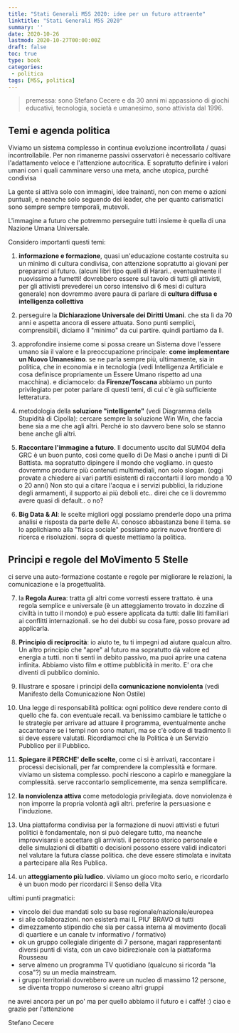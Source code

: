 ```yaml
---
title: "Stati Generali M5S 2020: idee per un futuro attraente"
linktitle: "Stati Generali M5S 2020"
summary: ''
date: 2020-10-26
lastmod: 2020-10-27T00:00:00Z
draft: false
toc: true
type: book
categories:
 - politica
tags: [M5S, politica]
---
```

> premessa: sono Stefano Cecere e da 30 anni mi appassiono di giochi educativi, tecnologia, società e umanesimo, sono attivista dal 1996.

## Temi e agenda politica

Viviamo un sistema complesso in continua evoluzione incontrollata / quasi incontrollabile.
Per non rimanerne passivi osservatori è necessario coltivare l'adattamento veloce e l'attenzione autocritica. E sopratutto definire i valori umani con i quali camminare verso una meta, anche utopica, purché condivisa

La gente si attiva solo con immagini, idee trainanti, non con meme o azioni puntuali, e neanche solo seguendo dei leader, che per quanto carismatici sono sempre sempre temporali, mutevoli.

L'immagine a futuro che potremmo perseguire tutti insieme è quella di una Nazione Umana Universale.

Considero importanti questi temi:
1) **informazione e formazione**, quasi un'educazione costante costruita su un minimo di cultura condivisa, con attenzione sopratutto ai giovani per prepararci al futuro.
(alcuni libri tipo quelli di Harari.. eventualmente il nuovissimo a fumetti! dovrebbero essere sul tavolo di tutti gli attivisti, per gli attivisti prevederei un corso intensivo di 6 mesi di cultura generale)
non dovremmo avere paura di parlare di **cultura diffusa e intelligenza collettiva**

2) perseguire la **Dichiarazione Universale dei Diritti Umani**. che sta lì da 70 anni e aspetta ancora di essere attuata. Sono punti semplici, comprensibili, diciamo il "minimo" da cui partire. quindi partiamo da lì.

3) approfondire insieme come si possa creare un Sistema dove l'essere umano sia il valore e la preoccupazione principale: **come implementare un Nuovo Umanesimo**.
se ne parla sempre più, ultimamente, sia in politica, che in economia e in tecnologia (vedi Intelligenza Artificiale e cosa definisce propriamente un Essere Umano rispetto ad una macchina). e diciamocelo: da **Firenze/Toscana** abbiamo un punto privilegiato per poter parlare di questi temi, di cui c'è già sufficiente letteratura.

4) metodologia della **soluzione "intelligente"** (vedi Diagramma della Stupidità di Cipolla): cercare sempre la soluzione Win Win, che faccia bene sia a me che agli altri. Perché io sto davvero bene solo se stanno bene anche gli altri.

5) **Raccontare l'immagine a futuro**. Il documento uscito dal SUM04 della GRC è un buon punto, così come quello di De Masi o anche i punti di Di Battista. ma sopratutto dipingere il mondo che vogliamo. in questo dovremmo produrre più contenuti multimediali, non solo slogan. (oggi provate a chiedere ai vari partiti esistenti di raccontarti il loro mondo a 10 o 20 anni)
Non sto qui a citare l'acqua e i servizi pubblici, la riduzione degli armamenti, il supporto ai più deboli etc.. direi che ce li dovremmo avere quasi di default.. o no?

6) **Big Data & AI**: le scelte migliori oggi possiamo prenderle dopo una prima analisi e risposta da parte delle AI. conosco abbastanza bene il tema. se lo applichiamo alla "fisica sociale" possiamo aprire nuove frontiere di ricerca e risoluzioni. sopra di queste mettiamo la politica.

## Principi e regole del MoVimento 5 Stelle

ci serve una auto-formazione costante e regole per migliorare le relazioni, la comunicazione e la progettualità.

7) la **Regola Aurea**: tratta gli altri come vorresti essere trattato. è una regola semplice e universale (è un atteggiamento trovato in dozzine di civiltà in tutto il mondo) e può essere applicata da tutti: dalle liti familiari ai conflitti internazionali. se ho dei dubbi su cosa fare, posso provare ad applicarla.

8) **Principio di reciprocità**: io aiuto te, tu ti impegni ad aiutare qualcun altro.  
Un altro principio che "apre" al futuro ma sopratutto dà valore ed energia a tutti.
non ti senti in debito passivo, ma puoi aprire una catena infinita. Abbiamo visto film e ottime pubblicità in merito. E' ora che diventi di pubblico dominio.

9) Illustrare e sposare i principi della **comunicazione nonviolenta** (vedi Manifesto della Comunicazione Non Ostile)

10) Una legge di responsabilità politica: ogni politico deve rendere conto di quello che fa. con eventuale recall. va benissimo cambiare le tattiche o le strategie per arrivare ad attuare il programma, eventualmente anche accantonare se i tempi non sono maturi, ma se c'è odore di tradimento lì si deve essere valutati. Ricordiamoci che la Politica è un Servizio Pubblico per il Pubblico.

11) **Spiegare il PERCHE' delle scelte**, come ci si è arrivati, raccontare i processi decisionali, per far comprendere la complessità e formare. viviamo un sistema complesso. pochi riescono a capirlo e maneggiare la complessità. serve raccontarlo semplicemente, ma senza semplificare.

12) **la nonviolenza attiva** come metodologia privilegiata. dove nonviolenza è non imporre la propria volontà agli altri. preferire la persuasione e l'induzione.

13) Una piattaforma condivisa per la formazione di nuovi attivisti e futuri politici è fondamentale, non si può delegare tutto, ma neanche improvvisarsi e accettare gli arrivisti. il percorso storico personale e delle simulazioni di dibattiti o decisioni possono essere validi indicatori nel valutare la futura classe politica. che deve essere stimolata e invitata a partecipare alla Res Publica.

14) un **atteggiamento più ludico**. viviamo un gioco molto serio, e ricordarlo è un buon modo per ricordarci il Senso della Vita

ultimi punti pragmatici:
- vincolo dei due mandati solo su base regionale/nazionale/europea
- si alle collaborazioni. non esisterà mai IL PIU' BRAVO di tutti
- dimezzamento stipendio che sia per cassa interna al movimento (locali di quartiere e un canale tv informativo / formativo)
- ok un gruppo collegiale dirigente di 7 persone, magari rappresentanti diversi punti di vista, con un cavo bidirezionale con la piattaforma Rousseau
- serve almeno un programma TV quotidiano (qualcuno si ricorda "la cosa"?) su un media mainstream.
- i gruppi territoriali dovrebbero avere un nucleo di massimo 12 persone, se diventa troppo numeroso si creano altri gruppi

ne avrei ancora per un po' ma per quello abbiamo il futuro e i caffè! :)
ciao e grazie per l'attenzione

Stefano Cecere
